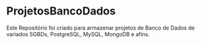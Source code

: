 # ProjetosBancoDados
Este Repositório foi criado para armazenar projetos de Banco de Dados de variados SGBDs, PostgreSQL, MySQL, MongoDB e afins.
